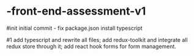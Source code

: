# -front-end-assessment-v1

#init initial commit - fix package.json install typescript 

#1 add typescript and rewrite all files; add redux-toolkit and integrate all redux store through it; add react hook forms for form management.
